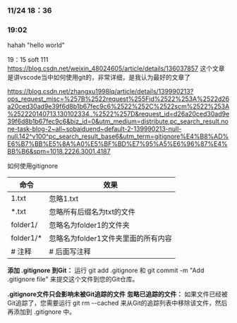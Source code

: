 ### 11/24 18：36

### 19:02

hahah
"hello world"

19：15 soft
111
https://blog.csdn.net/weixin_48024605/article/details/136037857
这个文章是讲vscode当中如何使用git的，非常详细，是我认为最好的文章了

https://blog.csdn.net/zhangxu1998lq/article/details/139990213?ops_request_misc=%257B%2522request%255Fid%2522%253A%2522d26a20ced30ad9e39f6d8b1b67fec9c6%2522%252C%2522scm%2522%253A%252220140713.130102334..%2522%257D&request_id=d26a20ced30ad9e39f6d8b1b67fec9c6&biz_id=0&utm_medium=distribute.pc_search_result.none-task-blog-2~all~sobaiduend~default-2-139990213-null-null.142^v100^pc_search_result_base6&utm_term=gitignore%E4%B8%AD%E6%B7%BB%E5%8A%A0%E5%BF%BD%E7%95%A5%E6%96%87%E4%BB%B6&spm=1018.2226.3001.4187 

如何使用gitignore

| 命令      | 效果                                |
| --------- | ----------------------------------- |
| 1.txt     | 忽略1.txt                           |
| *.txt     | 忽略所有后缀名为txt的文件           |
| folder1/  | 忽略名为folder1的文件夹             |
| folder1/* | 忽略名为folder1文件夹里面的所有内容 |
| # 注释    | # 后面写注释                        |



**添加 .gitignore 到Git：**
运行 git add .gitignore 和 git commit -m "Add .gitignore file" 来提交这个文件到您的Git仓库。



**.gitignore文件只会影响未被Git追踪的文件**
**忽略已追踪的文件：**
如果文件已经被Git追踪了，您需要运行 git rm --cached <file> 来从Git的追踪列表中移除该文件，然后再添加到 .gitignore 中。


